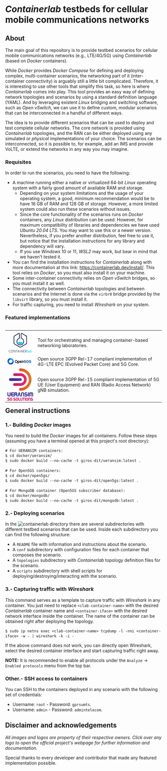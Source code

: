 # _Containerlab_ testbeds for cellular mobile communications networks

## About

The main goal of this repository is to provide testbed scenarios for cellular mobile communications networks (e.g., LTE/4G/5G) using _Containerlab_ (based on _Docker_ containers).

While _Docker_ provides _Docker Compose_ for defining and deploying complex, multi-container scenarios, the networking part of it (inter-container connectivity) is arguably still a little bit complicated. Therefore, it is interesting to use other tools that simplify this task, so here is where _Containerlab_ comes into play. This tool provides an easy way of defining network topologies and scenarios by using a standard definition language (YAML). And by leveraging existent _Linux_ bridging and switching software, such as _Open vSwitch_, we can use it to define custom, modular scenarios that can be interconnected in a handful of different ways.

The idea is to provide different scenarios that can be used to deploy and test complete cellular networks. The core network is provided using _Containerlab_ topologies, and the RAN can be either deployed using any simulated or _physical_ implementations of your choice. The scenarios can be interconnected, so it is possible to, for example, add an IMS and provide VoLTE, or extend the networks in any way you may imagine.

### Requisites

In order to run the scenarios, you need to have the following:
- A machine running either a native or virtualized 64-bit _Linux_ operating system with a fairly good amount of available RAM and storage.
	- Depending on your system limitations and the usage of your operating system, a good, minimum recommendation would be to have 16 GB of RAM and 128 GB of storage. However, a more limited system could also run these scenarios without issues.
	- Since the core functionality of the scenarios runs on _Docker_ containers, any _Linux_ distribution can be used. However, for maximum compatibility of libraries and dependencies we have used _Ubuntu 20.04 LTS_. You may want to use this or a newer version. Nevertheless, if you prefer another distribution, feel free to use it, but notice that the installation instructions for any library and dependency will vary.
	- If you use _Windows_ 10 or 11, _WSL2_ may work, but bear in mind that we haven't tested it.
- You can find the installation instructions for _Containerlab_ along with more documentation at this link: https://containerlab.dev/install/. This tool relies on _Docker_, so you must also install it on your machine.
- Some inter-container connectivity relies on _Open vSwitch_ bridges, so you must install it as well.
- The connectivity between _Containerlab_ topologies and between scenarios and the Internet is done via the `virbr0` bridge provided by the `libvirt` library, so you must install it.
- For traffic capturing, you need to install _Wireshark_ on your system.

### Featured implementations

<table align="left">
	<tr>
		<td><a href="https://containerlab.dev/"><img src="resources/images/clab-logo.png" align="center"></a></td>
		<td>Tool for orchestrating and managing container-based networking laboratories.</td>
	</tr>
	<tr>
		<td><a href="https://open5gs.org"><img src="resources/images/open5gs-logo.png" align="center"></a></td>
		<td>Open source 3GPP Rel-17 compliant implementation of 4G-LTE EPC (Evolved Packet Core) and 5G Core.</td>
	</tr>
	<tr>
		<td><a href="https://github.com/aligungr/UERANSIM"><img src="resources/images/ueransim-logo.png" align="center"></a></td>
		<td>Open source 3GPP Rel-15 compliant implementation of 5G UE (User Equipment) and RAN (Radio Access Network) gNB simulation.</td>
	</tr>
</table>

## General instructions

### 1.- Building _Docker_ images

You need to build the _Docker_ images for all containers. Follow these steps (assuming you have a terminal opened at this project's root directory):

```
# For UERANSIM containers:
$ cd docker/ueransim/
$ sudo docker build --no-cache -t giros-dit/ueransim:latest .

# For Open5GS containers:
$ cd docker/open5gs/
$ sudo docker build --no-cache -t giros-dit/open5gs:latest .

# For MongoDB container (Open5GS subscriber database):
$ cd docker/mongodb/
$ sudo docker build --no-cache -t giros-dit/mongodb:latest .
```

### 2.- Deploying scenarios

In the ![`containerlab`](containerlab) directory there are several subdirectories with different testbed scenarios that can be used. Inside each subdirectory you can find the following structure:

- A `README` file with information and instructions about the scenario.
- A `conf` subdirectory with configuration files for each container that composes the scenario.
- A `topologies` subdirectory with _Containerlab_ topology definition files for the scenario.
- A `scripts` subdirectory with shell scripts for deploying/destroying/interacting with the scenario.

### 3.- Capturing traffic with _Wireshark_

This command serves as a template to capture traffic with _Wireshark_ in any container. You just need to replace `<clab-container-name>` with the desired _Containerlab_ container name and `<container-iface>` with the desired network interface inside the container.
The name of the container can be obtained right after deploying the topology.

```
$ sudo ip netns exec <clab-container-name> tcpdump -l -nni <container-iface> -w - | wireshark -k -i -
```

If the above command does not work, you can directly open Wireshark, select the desired container interface and start capturing traffic right away.

**NOTE:** It is recommended to enable all protocols under the `Analyze` -> `Enabled protocols` menu from the top bar.

### Other.- SSH access to containers

You can SSH to the containers deployed in any scenario with the following set of credentials:
- Username: `root` - Password: `gprsumts`.
- Username: `admin` - Password: `admintelecom`.

## Disclaimer and acknowledgements
_All images and logos are property of their respective owners. Click over any logo to open the official project's webpage for further information and documentation._

Special thanks to every developer and contributor that made any featured implementation possible.
